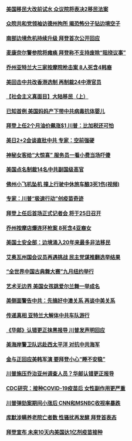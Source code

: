 #### [美国移民大改前试水 众议院将表决2移民法案](../pages/prog203/a103075844.md) 
#### [众院共和党领袖访德州拘所 揭恐怖分子钻边境空子](../pages/prog203/a103075538.md) 
#### [南部边境危机持续升级 拜登首次公开回应](../pages/prog203/a103075806.md) 
#### [麦康奈尔警参院将瘫痪 拜登称不支持废除“阻挠议事”](../pages/prog203/a103075542.md) 
#### [乔州亚特兰大三家按摩院枪击案 8人死含4韩裔](../pages/prog203/a103075646.md) 
#### [美回击中共改香港选制 再制裁24中港官员](../pages/prog203/a103075617.md) 
#### [【社会主义真面目】大陆移民（上）](../pages/prog203/a103075564.md) 
#### [已知首例 美国妈妈产下带中共病毒抗体婴儿](../pages/prog203/a103075535.md) 
#### [拜登上任2个月油价飙涨$1 川普：比加税还可怕](../pages/prog203/a103075366.md) 
#### [美日2+2会谈直批中共 专家：空前强硬](../pages/prog203/a103075327.md) 
#### [神秘女客给“大惊喜” 服务员一看小费当场吓傻](../pages/prog203/a103075293.md) 
#### [美国点名制裁14名中共副国级高官](../pages/prog203/a103075295.md) 
#### [佛州小飞机坠机 撞上行驶中休旅车酿3死1伤(视频)](../pages/prog203/a103075275.md) 
#### [专家：川普“极速行动”创疫苗奇迹](../pages/prog203/a103075228.md) 
#### [拜登上任后首场正式记者会 将于25日召开](../pages/prog203/a103075180.md) 
#### [乔州按摩店爆连环枪案 8死含4亚裔女](../pages/prog203/a103075182.md) 
#### [美国土安全部：边境涌入20年来最多非法移民](../pages/prog203/a103075141.md) 
#### [艾奥瓦州国会议员再遇挑战 民主党谋推翻选举结果](../pages/prog203/a103074826.md) 
#### [“全世界中国古典舞大赛”九月纽约举行](../pages/prog203/a103075119.md) 
#### [艺术无边界 美国女孩跳爱尔兰舞一举成名](../pages/prog203/a103075085.md) 
#### [美侧面警告中共：先搞好中澳关系 再谈中美关系](../pages/prog203/a103074820.md) 
#### [传递真相 亚特兰大解体中共车队游行](../pages/prog203/a103074893.md) 
#### [《华邮》认错更正抹黑报导 川普发声明回应](../pages/prog203/a103074885.md) 
#### [美海岸警卫队远赴西太平洋 对抗中共海军](../pages/prog203/a103074698.md) 
#### [金与正回应美韩军演 要拜登小心“睡不安稳”](../pages/prog203/a103074584.md) 
#### [川普施压乔治亚州调查人员？华邮认错更正报导](../pages/prog203/a103074576.md) 
#### [CDC研究：接种COVID-19疫苗后 女性副作用更严重](../pages/prog203/a103074118.md) 
#### [川普弹劾案期间小涨后 CNN和MSNBC收视率暴跌](../pages/prog203/a103074111.md) 
#### [库默涉瞒养老院亡者数 性骚扰再发酵 拜登首表态](../pages/prog203/a103074434.md) 
#### [拜登宣布 未来10天内美国达1亿剂疫苗接种](../pages/prog203/a103074397.md) 
